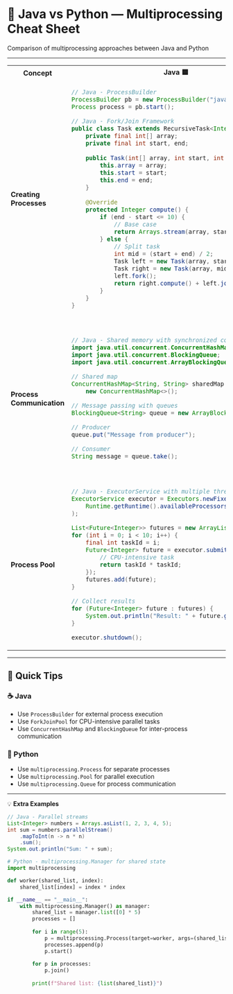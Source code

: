 # 🔄 Java vs Python — Multiprocessing Cheat Sheet

Comparison of multiprocessing approaches between Java and Python

---

<table>
<tr>
<th>Concept</th>
<th>Java 🟦</th>
<th>Python 🐍</th>
</tr>
<tr>
<td><strong>Creating Processes</strong></td>
<td>

```java
// Java - ProcessBuilder
ProcessBuilder pb = new ProcessBuilder("java", "-version");
Process process = pb.start();

// Java - Fork/Join Framework
public class Task extends RecursiveTask<Integer> {
    private final int[] array;
    private final int start, end;
    
    public Task(int[] array, int start, int end) {
        this.array = array;
        this.start = start;
        this.end = end;
    }
    
    @Override
    protected Integer compute() {
        if (end - start <= 10) {
            // Base case
            return Arrays.stream(array, start, end).sum();
        } else {
            // Split task
            int mid = (start + end) / 2;
            Task left = new Task(array, start, mid);
            Task right = new Task(array, mid, end);
            left.fork();
            return right.compute() + left.join();
        }
    }
}
```

</td>
<td>

```python
# Python - multiprocessing module
import multiprocessing

def worker(name):
    print(f"Worker {name} running")

if __name__ == "__main__":
    process = multiprocessing.Process(target=worker, args=("Process1",))
    process.start()
    process.join()
```

</td>
</tr>
<tr>
<td><strong>Process Communication</strong></td>
<td>

```java
// Java - Shared memory with synchronized collections
import java.util.concurrent.ConcurrentHashMap;
import java.util.concurrent.BlockingQueue;
import java.util.concurrent.ArrayBlockingQueue;

// Shared map
ConcurrentHashMap<String, String> sharedMap = 
    new ConcurrentHashMap<>();

// Message passing with queues
BlockingQueue<String> queue = new ArrayBlockingQueue<>(10);

// Producer
queue.put("Message from producer");

// Consumer
String message = queue.take();
```

</td>
<td>

```python
# Python - multiprocessing.Queue
import multiprocessing

def producer(queue):
    queue.put("Message from producer")

def consumer(queue):
    message = queue.get()
    print(f"Received: {message}")

if __name__ == "__main__":
    queue = multiprocessing.Queue()
    
    p1 = multiprocessing.Process(target=producer, args=(queue,))
    p2 = multiprocessing.Process(target=consumer, args=(queue,))
    
    p1.start()
    p2.start()
    p1.join()
    p2.join()
```

</td>
</tr>
<tr>
<td><strong>Process Pool</strong></td>
<td>

```java
// Java - ExecutorService with multiple threads
ExecutorService executor = Executors.newFixedThreadPool(
    Runtime.getRuntime().availableProcessors()
);

List<Future<Integer>> futures = new ArrayList<>();
for (int i = 0; i < 10; i++) {
    final int taskId = i;
    Future<Integer> future = executor.submit(() -> {
        // CPU-intensive task
        return taskId * taskId;
    });
    futures.add(future);
}

// Collect results
for (Future<Integer> future : futures) {
    System.out.println("Result: " + future.get());
}

executor.shutdown();
```

</td>
<td>

```python
# Python - multiprocessing.Pool
import multiprocessing

def cpu_intensive_task(n):
    return n * n

if __name__ == "__main__":
    with multiprocessing.Pool() as pool:
        results = pool.map(cpu_intensive_task, range(10))
        print(f"Results: {results}")
```

</td>
</tr>
</table>

---

## 🧩 Quick Tips

### ☕ Java
- Use `ProcessBuilder` for external process execution
- Use `ForkJoinPool` for CPU-intensive parallel tasks
- Use `ConcurrentHashMap` and `BlockingQueue` for inter-process communication

### 🐍 Python
- Use `multiprocessing.Process` for separate processes
- Use `multiprocessing.Pool` for parallel execution
- Use `multiprocessing.Queue` for process communication

---

💡 **Extra Examples**

```java
// Java - Parallel streams
List<Integer> numbers = Arrays.asList(1, 2, 3, 4, 5);
int sum = numbers.parallelStream()
    .mapToInt(n -> n * n)
    .sum();
System.out.println("Sum: " + sum);
```

```python
# Python - multiprocessing.Manager for shared state
import multiprocessing

def worker(shared_list, index):
    shared_list[index] = index * index

if __name__ == "__main__":
    with multiprocessing.Manager() as manager:
        shared_list = manager.list([0] * 5)
        processes = []
        
        for i in range(5):
            p = multiprocessing.Process(target=worker, args=(shared_list, i))
            processes.append(p)
            p.start()
        
        for p in processes:
            p.join()
        
        print(f"Shared list: {list(shared_list)}")
```
